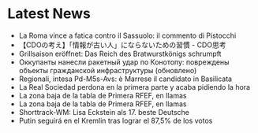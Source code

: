 # Latest News
-  La Roma vince a fatica contro il Sassuolo: il commento di Pistocchi
-  【CDOの考え】「情報が古い人」にならないための習慣 - CDO思考
-  Grillsaison eröffnet: Das Reich des Bratwurstkönigs schrumpft
-  Оккупанты нанесли ракетный удар по Конотопу: повреждены объекты гражданской инфраструктуры (обновлено)
-  Regionali, intesa Pd-M5s-Avs: è Marrese il candidato in Basilicata
-  La Real Sociedad perdona en la primera parte y acaba pidiendo la hora
-  La zona baja de la tabla de Primera RFEF, en llamas
-  La zona baja de la tabla de Primera RFEF, en llamas
-  Shorttrack-WM: Lisa Eckstein als 17. beste Deutsche
-  Putin seguirá en el Kremlin tras lograr el 87,5% de los votos
